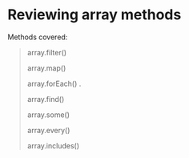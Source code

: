 # Reviewing array methods

Methods covered:

> array.filter()
> 
> array.map()
> 
> array.forEach() .
> 
> array.find()
> 
> array.some()
> 
> array.every()
> 
> array.includes()
